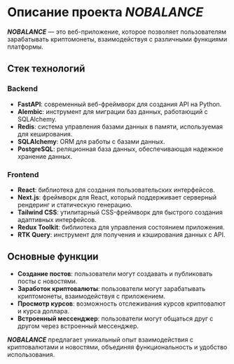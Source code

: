 # Описание проекта ***NOBALANCE***

***NOBALANCE*** — это веб-приложение, которое позволяет пользователям зарабатывать криптомонеты, взаимодействуя с различными функциями платформы. 

## Стек технологий

### Backend
- **FastAPI**: современный веб-фреймворк для создания API на Python.
- **Alembic**: инструмент для миграции баз данных, работающий с SQLAlchemy.
- **Redis**: система управления базами данных в памяти, используемая для кеширования.
- **SQLAlchemy**: ORM для работы с базами данных.
- **PostgreSQL**: реляционная база данных, обеспечивающая надежное хранение данных.

### Frontend
- **React**: библиотека для создания пользовательских интерфейсов.
- **Next.js**: фреймворк для React, который поддерживает серверный рендеринг и статическую генерацию.
- **Tailwind CSS**: утилитарный CSS-фреймворк для быстрого создания адаптивных интерфейсов.
- **Redux Toolkit**: библиотека для управления состоянием приложения.
- **RTK Query**: инструмент для получения и кэширования данных с API. 

## Основные функции

- **Создание постов**: пользователи могут создавать и публиковать посты с новостями.
- **Заработок криптовалюты**: пользователи могут зарабатывать криптомонеты, взаимодействуя с приложением.
- **Просмотр курсов**: возможность отслеживания курсов криптовалют и курса доллара.
- **Встроенный мессенджер**: пользователи могут общаться друг с другом через встроенный мессенджер.

***NOBALANCE*** предлагает уникальный опыт взаимодействия с криптовалютами и новостями, объединяя функциональность и удобство использования.
